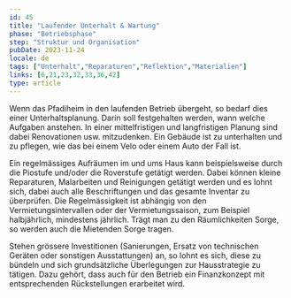 ```yaml
---
id: 45
title: "Laufender Unterhalt & Wartung"
phase: "Betriebsphase"
step: "Struktur und Organisation"
pubDate: 2023-11-24
locale: de
tags: ["Unterhalt","Reparaturen","Reflektion","Materialien"]
links: [6,21,23,32,33,36,42]
type: article
---
```


Wenn das Pfadiheim in den laufenden Betrieb übergeht, so bedarf dies einer Unterhaltsplanung. Darin soll festgehalten werden, wann welche Aufgaben anstehen. In einer mittelfristigen und langfristigen Planung sind dabei Renovationen usw. mitzudenken. Ein Gebäude ist zu unterhalten und zu pflegen, wie das bei einem Velo oder einem Auto der Fall ist. 

Ein regelmässiges Aufräumen im und ums Haus kann beispielsweise durch die Piostufe und/oder die Roverstufe getätigt werden. Dabei können kleine Reparaturen, Malarbeiten und Reinigungen getätigt werden und es lohnt sich, dabei auch alle Beschriftungen und das gesamte Inventar zu überprüfen. Die Regelmässigkeit ist abhängig von den Vermietungsintervallen oder der Vermietungssaison, zum Beispiel halbjährlich, mindestens jährlich. Trägt man zu den Räumlichkeiten Sorge, so werden auch die Mietenden Sorge tragen.

Stehen grössere Investitionen (Sanierungen, Ersatz von technischen Geräten oder sonstigen Ausstattungen) an, so lohnt es sich, diese zu bündeln und sich grundsätzliche Überlegungen zur Hausstrategie zu tätigen. Dazu gehört, dass auch für den Betrieb ein Finanzkonzept mit entsprechenden Rückstellungen erarbeitet wird.
